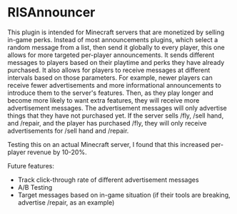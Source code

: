 # RISAnnouncer
This plugin is intended for Minecraft servers that are monetized by selling in-game perks. Instead of most announcements plugins, which select a random message from a list, then send it globally to every player, this one allows for more targeted per-player announcements. It sends different messages to players based on their playtime and perks they have already purchased. It also allows for players to receive messages at different intervals based on those parameters. For example, newer players can receive fewer advertisements and more informational announcements to introduce them to the server's features. Then, as they play longer and become more likely to want extra features, they will receive more advertisement messages. The advertisement messages will only advertise things that they have not purchased yet. If the server sells /fly, /sell hand, and /repair, and the player has purchased /fly, they will only receive advertisements for /sell hand and /repair.

Testing this on an actual Minecraft server, I found that this increased per-player revenue by 10-20%.

Future features:
* Track click-through rate of different advertisement messages
* A/B Testing
* Target messages based on in-game situation (if their tools are breaking, advertise /repair, as an example)
